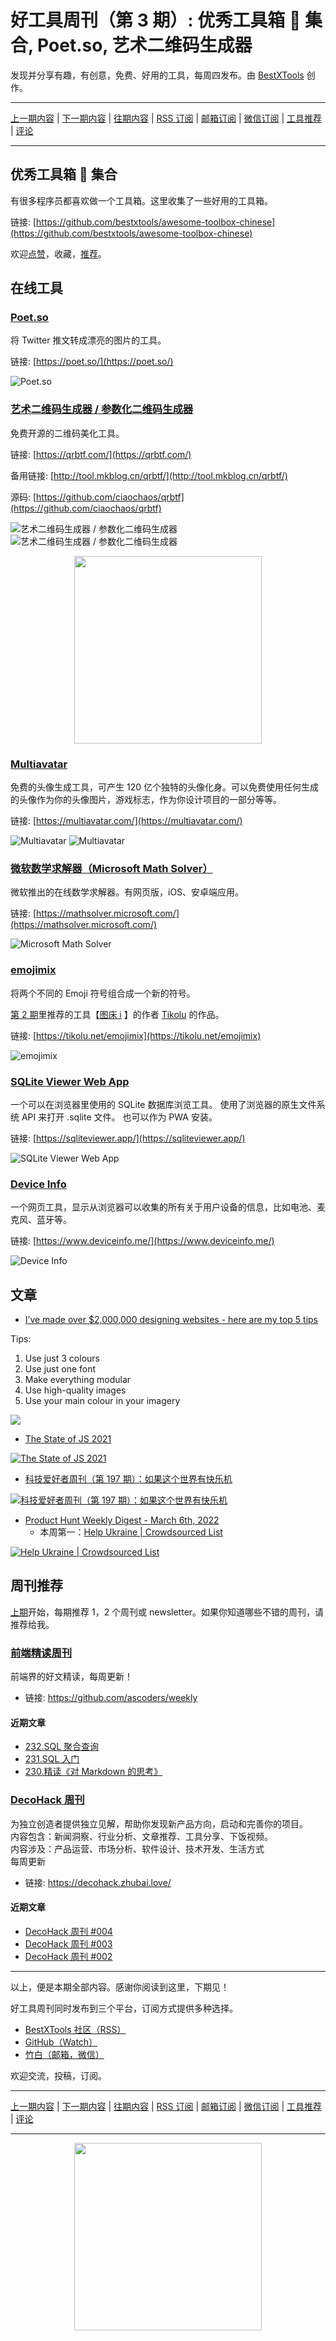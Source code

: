 # 好工具周刊（第 3 期）: 优秀工具箱 🧰 集合, Poet.so, 艺术二维码生成器

发现并分享有趣，有创意，免费、好用的工具，每周四发布。由 [BestXTools](https://www.bestxtools.com/) 创作。

---

[上一期内容](https://github.com/bestxtools/weekly-cn/blob/main/docs/issue-2.md) | [下一期内容](https://github.com/bestxtools/weekly-cn/blob/main/docs/issue-4.md) | [往期内容](https://github.com/bestxtools/weekly-cn) | [RSS 订阅](https://discuss-cn.bestxtools.com/t/weekly) | [邮箱订阅](https://bestxtools.zhubai.love/) | [微信订阅](https://discuss-cn.bestxtools.com/d/5/2) | [工具推荐](https://discuss-cn.bestxtools.com/d/8) | [评论](https://discuss-cn.bestxtools.com/d/11)

---

## 优秀工具箱 🧰 集合

有很多程序员都喜欢做一个工具箱。这里收集了一些好用的工具箱。

链接: [https://github.com/bestxtools/awesome-toolbox-chinese](https://github.com/bestxtools/awesome-toolbox-chinese)

欢迎[点赞](https://github.com/bestxtools/awesome-toolbox-chinese)，收藏，[推荐](https://github.com/bestxtools/awesome-toolbox-chinese/issues)。

## 在线工具

### [Poet.so](https://poet.so/)

将 Twitter 推文转成漂亮的图片的工具。

链接: [https://poet.so/](https://poet.so/)

![Poet.so](https://cdn.jsdelivr.net/gh/bestxtools/weekly-cn@main/images/2022-02-22-11-05-27.png)

### [艺术二维码生成器 / 参数化二维码生成器](https://qrbtf.com/)

免费开源的二维码美化工具。

链接: [https://qrbtf.com/](https://qrbtf.com/)

备用链接: [http://tool.mkblog.cn/qrbtf/](http://tool.mkblog.cn/qrbtf/)

源码: [https://github.com/ciaochaos/qrbtf](https://github.com/ciaochaos/qrbtf)

![艺术二维码生成器 / 参数化二维码生成器](https://cdn.jsdelivr.net/gh/bestxtools/weekly-cn@main/images/2022-03-09-15-59-59.png)
![艺术二维码生成器 / 参数化二维码生成器](https://cdn.jsdelivr.net/gh/bestxtools/weekly-cn@main/images/2022-03-09-16-00-45.png)

<div style="display: flex;justify-content: center;"><img width="300" src="https://cdn.jsdelivr.net/gh/bestxtools/weekly-cn@main/images/2022-03-09-16-00-46.png"></div>

### [Multiavatar](https://multiavatar.com/)

免费的头像生成工具，可产生 120 亿个独特的头像化身。可以免费使用任何生成的头像作为你的头像图片，游戏标志，作为你设计项目的一部分等等。

链接: [https://multiavatar.com/](https://multiavatar.com/)

![Multiavatar](https://cdn.jsdelivr.net/gh/bestxtools/weekly-cn@main/images/pika-2022-02-22T02_22_34.875Z.png)
![Multiavatar](https://cdn.jsdelivr.net/gh/bestxtools/weekly-cn@main/images/pika-2022-02-22T02_30_11.202Z.png)

### [微软数学求解器（Microsoft Math Solver）](https://mathsolver.microsoft.com/)

微软推出的在线数学求解器。有网页版，iOS、安卓端应用。

链接: [https://mathsolver.microsoft.com/](https://mathsolver.microsoft.com/)

![Microsoft Math Solver](https://cdn.jsdelivr.net/gh/bestxtools/weekly-cn@main/images/2022-02-21-11-16-22.png)

### [emojimix](https://tikolu.net/emojimix)

将两个不同的 Emoji 符号组合成一个新的符号。

[第 2 期](https://discuss-cn.bestxtools.com/d/9)里推荐的工具【[图床 i](https://tikolu.net/i/) 】的作者 [Tikolu](https://tikolu.net/) 的作品。

链接: [https://tikolu.net/emojimix](https://tikolu.net/emojimix)

![emojimix](https://cdn.jsdelivr.net/gh/bestxtools/weekly-cn@main/images/2022-02-21-15-22-55.png)

### [SQLite Viewer Web App](https://sqliteviewer.app/)

一个可以在浏览器里使用的 SQLite 数据库浏览工具。
使用了浏览器的原生文件系统 API 来打开 .sqlite 文件。
也可以作为 PWA 安装。

链接: [https://sqliteviewer.app/](https://sqliteviewer.app/)

![SQLite Viewer Web App](https://cdn.jsdelivr.net/gh/bestxtools/weekly-cn@main/images/2022-03-01-10-15-26.png)

### [Device Info](https://www.deviceinfo.me/)

一个网页工具，显示从浏览器可以收集的所有关于用户设备的信息，比如电池、麦克风、蓝牙等。

链接: [https://www.deviceinfo.me/](https://www.deviceinfo.me/)

![Device Info](https://cdn.jsdelivr.net/gh/bestxtools/weekly-cn@main/images/2022-02-21-10-41-08.png)

## 文章

- [I’ve made over $2,000,000 designing websites - here are my top 5 tips](https://www.indiehackers.com/post/i-ve-made-over-2-000-000-designing-websites-here-are-my-top-5-tips-2dd32fd3f6)

Tips:

1. Use just 3 colours
2. Use just one font
3. Make everything modular
4. Use high-quality images
5. Use your main colour in your imagery

[![](https://storage.googleapis.com/indie-hackers.appspot.com/post-images/2dd32fd3f6/jkDKE50OD7QfExzqzzodmM3qDLx1/7bac97a3-c666-7e09-f694-a4708c0daa02.png)](https://www.indiehackers.com/post/i-ve-made-over-2-000-000-designing-websites-here-are-my-top-5-tips-2dd32fd3f6)

- [The State of JS 2021](https://2021.stateofjs.com/)

[![The State of JS 2021](https://cdn.jsdelivr.net/gh/bestxtools/weekly-cn@main/images/2022-03-10-08-19-09.png)](https://2021.stateofjs.com/)

- [科技爱好者周刊（第 197 期）：如果这个世界有快乐机](https://www.ruanyifeng.com/blog/2022/03/weekly-issue-197.html)

[![科技爱好者周刊（第 197 期）：如果这个世界有快乐机](https://cdn.jsdelivr.net/gh/bestxtools/weekly-cn@main/images/2022-03-10-08-24-35.png)](https://www.ruanyifeng.com/blog/2022/03/weekly-issue-197.html)

- [Product Hunt Weekly Digest - March 6th, 2022](https://www.producthunt.com/newsletter/10093-rip-amazon-stores)
  - 本周第一：[Help Ukraine | Crowdsourced List](https://www.producthunt.com/posts/help-ukraine-crowdsourced-list)

[![Help Ukraine | Crowdsourced List](https://ph-files.imgix.net/690972e9-5d9d-4c51-9d80-66179431af4e.jpeg?auto=format&auto=compress&codec=mozjpeg&cs=strip&w=676&h=380&fit=max&bg=0fff&dpr=2)](https://www.producthunt.com/newsletter/10093-rip-amazon-stores)

## 周刊推荐

[上期](https://discuss-cn.bestxtools.com/d/9)开始，每期推荐 1，2 个周刊或 newsletter。如果你知道哪些不错的周刊，请推荐给我。

### [前端精读周刊](https://github.com/ascoders/weekly)

前端界的好文精读，每周更新！

- 链接: <https://github.com/ascoders/weekly>

#### 近期文章

- [232.SQL 聚合查询](https://github.com/ascoders/weekly/blob/master/SQL/232.SQL%20%E8%81%9A%E5%90%88%E6%9F%A5%E8%AF%A2.md)
- [231.SQL 入门](https://github.com/ascoders/weekly/blob/master/SQL/231.SQL%20%E5%85%A5%E9%97%A8.md)
- [230.精读《对 Markdown 的思考》](https://github.com/ascoders/weekly/blob/master/%E5%89%8D%E6%B2%BF%E6%8A%80%E6%9C%AF/230.%E7%B2%BE%E8%AF%BB%E3%80%8A%E5%AF%B9%20Markdown%20%E7%9A%84%E6%80%9D%E8%80%83%E3%80%8B.md)

### [DecoHack 周刊](https://decohack.zhubai.love/)

为独立创造者提供独立见解，帮助你发现新产品方向，启动和完善你的项目。  
内容包含：新闻洞察、行业分析、文章推荐、工具分享、下饭视频。  
内容涉及：产品运营、市场分析、软件设计、技术开发、生活方式  
每周更新

- 链接: <https://decohack.zhubai.love/>

#### 近期文章

- [DecoHack 周刊 #004](https://decohack.zhubai.love/posts/2112496802266894336)
- [DecoHack 周刊 #003](https://decohack.zhubai.love/posts/2109958753502867456)
- [DecoHack 周刊 #002](https://decohack.zhubai.love/posts/2107359262203703296)

---

以上，便是本期全部内容。感谢你阅读到这里，下期见！

好工具周刊同时发布到三个平台，订阅方式提供多种选择。

- [BestXTools 社区（RSS）](https://discuss-cn.bestxtools.com/t/weekly)
- [GitHub（Watch）](https://github.com/bestxtools/weekly-cn)
- [竹白（邮箱，微信）](https://bestxtools.zhubai.love/)

欢迎交流，投稿，订阅。

---

[上一期内容](https://github.com/bestxtools/weekly-cn/blob/main/docs/issue-2.md) | [下一期内容](https://github.com/bestxtools/weekly-cn/blob/main/docs/issue-4.md) | [往期内容](https://github.com/bestxtools/weekly-cn) | [RSS 订阅](https://discuss-cn.bestxtools.com/t/weekly) | [邮箱订阅](https://bestxtools.zhubai.love/) | [微信订阅](https://discuss-cn.bestxtools.com/d/5/2) | [工具推荐](https://discuss-cn.bestxtools.com/d/8) | [评论](https://discuss-cn.bestxtools.com/d/11)

---

<div style="display: flex;justify-content: center;"><a href="https://discuss-cn.bestxtools.com/d/5/2"><img width="300" src="https://assets.bestxtools.com/weekly-cn/main/images/2022-03-02-16-19-29.png"></a></div>
